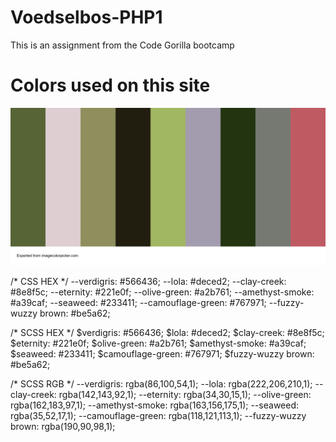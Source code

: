 # Voedselbos-PHP1
This is an assignment from the Code Gorilla bootcamp

# Colors used on this site

<img src='/assets/images/website_images/palette.png'>

/* CSS HEX */
--verdigris: #566436;
--lola: #deced2;
--clay-creek: #8e8f5c;
--eternity: #221e0f;
--olive-green: #a2b761;
--amethyst-smoke: #a39caf;
--seaweed: #233411;
--camouflage-green: #767971;
--fuzzy-wuzzy brown: #be5a62;


/* SCSS HEX */
$verdigris: #566436;
$lola: #deced2;
$clay-creek: #8e8f5c;
$eternity: #221e0f;
$olive-green: #a2b761;
$amethyst-smoke: #a39caf;
$seaweed: #233411;
$camouflage-green: #767971;
$fuzzy-wuzzy brown: #be5a62;


/* SCSS RGB */
--verdigris: rgba(86,100,54,1);
--lola: rgba(222,206,210,1);
--clay-creek: rgba(142,143,92,1);
--eternity: rgba(34,30,15,1);
--olive-green: rgba(162,183,97,1);
--amethyst-smoke: rgba(163,156,175,1);
--seaweed: rgba(35,52,17,1);
--camouflage-green: rgba(118,121,113,1);
--fuzzy-wuzzy brown: rgba(190,90,98,1);


